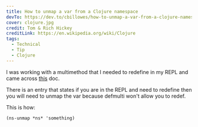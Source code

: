 ```yaml
---
title: How to unmap a var from a Clojure namespace
devTo: https://dev.to/cbillowes/how-to-unmap-a-var-from-a-clojure-namespace-n5c
cover: clojure.jpg
credit: Tom & Rich Hickey
creditLink: https://en.wikipedia.org/wiki/Clojure
tags:
  - Technical
  - Tip
  - Clojure
---
```


I was working with a multimethod that I needed to redefine in my REPL and came across [this](https://clojuredocs.org/clojure.core/defmulti) doc.

There is an entry that states if you are in the REPL and need to redefine then you will need to unmap the var because defmulti won't allow you to redef.

This is how:

```
(ns-unmap *ns* 'something)
```
